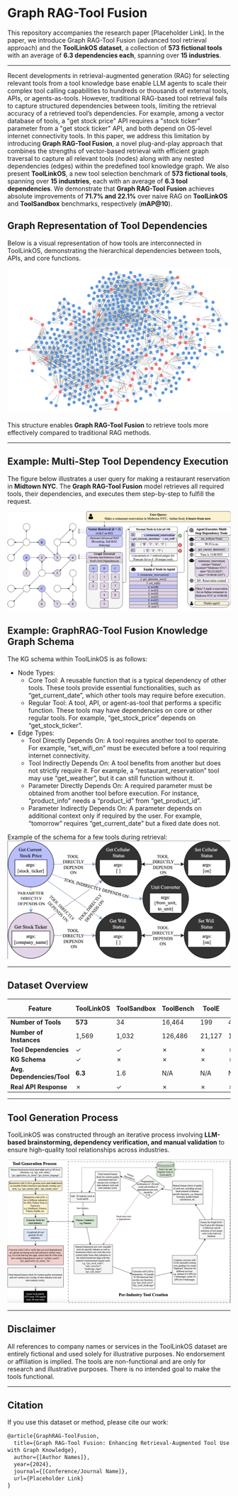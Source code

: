 # **Graph RAG-Tool Fusion**

This repository accompanies the research paper [Placeholder Link]. In the paper, we introduce Graph RAG-Tool Fusion (advanced tool retrieval approach) and the **ToolLinkOS dataset**, a collection of **573 fictional tools** with an average of **6.3 dependencies each**, spanning over **15 industries**.

---

Recent developments in retrieval-augmented generation (RAG) for selecting relevant tools from a tool knowledge base enable LLM agents to scale their complex tool calling capabilities to hundreds or thousands of external tools, APIs, or agents-as-tools. However, traditional RAG-based tool retrieval fails to capture structured dependencies between tools, limiting the retrieval accuracy of a retrieved tool’s dependencies. For example, among a vector database of tools, a "get stock price" API requires a "stock ticker" parameter from a "get stock ticker" API, and both depend on OS-level internet connectivity tools. In this paper, we address this limitation by introducing **Graph RAG-Tool Fusion**, a novel plug-and-play approach that combines the strengths of vector-based retrieval with efficient graph traversal to capture all relevant tools (nodes) along with any nested dependencies (edges) within the predefined tool knowledge graph. We also present **ToolLinkOS**, a new tool selection benchmark of **573 fictional tools**, spanning over **15 industries**, each with an average of **6.3 tool dependencies**. We demonstrate that **Graph RAG-Tool Fusion** achieves absolute improvements of **71.7% and 22.1%** over naive RAG on **ToolLinkOS** and **ToolSandbox** benchmarks, respectively (**mAP@10**).

## **Graph Representation of Tool Dependencies**

Below is a visual representation of how tools are interconnected in ToolLinkOS, demonstrating the hierarchical dependencies between tools, APIs, and core functions.

![Tool Dependency Graph](assets/toollinkos_graph_neo4j.png)

This structure enables **Graph RAG-Tool Fusion** to retrieve tools more effectively compared to traditional RAG methods.

---

## **Example: Multi-Step Tool Dependency Execution**

The figure below illustrates a user query for making a restaurant reservation in **Midtown NYC**. The **Graph RAG-Tool Fusion** model retrieves all required tools, their dependencies, and executes them step-by-step to fulfill the request.

![Graph RAG Query Execution](assets/graphrag_main.png)

## **Example: GraphRAG-Tool Fusion Knowledge Graph Schema**
The KG schema within ToolLinkOS is as follows:
- Node Types:
  - Core Tool: A reusable function that is a typical dependency of other tools. These tools provide essential functionalities, such as “get_current_date”, which other tools may require before execution.
  - Regular Tool: A tool, API, or agent-as-tool that performs a specific function. These tools may have dependencies on core or other regular tools. For example, “get_stock_price” depends on “get_stock_ticker”.
- Edge Types:
  - Tool Directly Depends On: A tool requires another tool to operate. For example, “set_wifi_on” must be executed before a tool requiring internet connectivity.
  - Tool Indirectly Depends On: A tool benefits from another but does not strictly require it. For example, a “restaurant_reservation” tool may use “get_weather”, but it can still function without it.
  - Parameter Directly Depends On: A required parameter must be obtained from another tool before execution. For instance, “product_info” needs a “product_id” from “get_product_id”.
  - Parameter Indirectly Depends On: A parameter depends on additional context only if required by the user. For example, “tomorrow” requires “get_current_date” but a fixed date does not.

Example of the schema for a few tools during retrieval:
![Graph RAG-Tool Fusion Schema Selection](assets/grtf_tool_schema_selection.png)

---

## **Dataset Overview**

| Feature                   | ToolLinkOS | ToolSandbox | ToolBench | ToolE | Seal-Tools | ComplexFuncBench |
|---------------------------|------------|------------|------------|------|------------|------------------|
| **Number of Tools**       | **573**    | 34         | 16,464     | 199  | 4,076      | 48               |
| **Number of Instances**   | 1,569      | 1,032      | 126,486    | 21,127| 14,076     | 1,000            |
| **Tool Dependencies**     | ✓          | ✓          | ✗          | ✗    | ✗          | ✗                |
| **KG Schema**            | ✓          | ✗          | ✗          | ✗    | ✗          | ✗                |
| **Avg. Dependencies/Tool**| **6.3**    | 1.6        | N/A        | N/A  | N/A        | N/A              |
| **Real API Response**     | ✗          | ✓          | ✗          | ✗    | ✗          | ✗                |

---

## **Tool Generation Process**

ToolLinkOS was constructed through an iterative process involving **LLM-based brainstorming, dependency verification, and manual validation** to ensure high-quality tool relationships across industries.

![Tool Generation Workflow](assets/tool_generation_process.png)

---

## **Disclaimer**
All references to company names or services in the ToolLinkOS dataset are entirely fictional and used solely for illustrative purposes. No endorsement or affiliation is implied. The tools are non-functional and are only for research and illustrative purposes. There is no intended goal to make the tools functional. 

---

## **Citation**
If you use this dataset or method, please cite our work:
```
@article{GraphRAG-ToolFusion,
  title={Graph RAG-Tool Fusion: Enhancing Retrieval-Augmented Tool Use with Graph Knowledge},
  author={[Author Names]},
  year={2024},
  journal={[Conference/Journal Name]},
  url={Placeholder Link}
}
```


